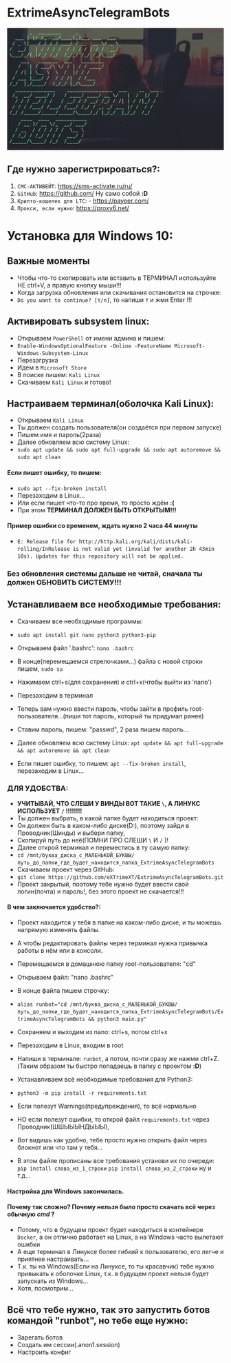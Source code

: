 # ExtrimeAsyncTelegramBots
![Alt Text](https://github.com/eXTrimeXT/ExtrimeAsyncTelegramBots/blob/main/EATB.jpeg)

## Где нужно зарегистрироваться?:

1) `СМС-АКТИВЕЙТ`: https://sms-activate.ru/ru/ 
2) `GitHub`: https://github.com/ Ну само собой **:D**
3) `Крипто-кошелек для LTC`: - https://payeer.com/
3) `Прокси, если нужно`: https://proxy6.net/


# Установка для Windows 10:

## Важные моменты
* Чтобы что-то скопировать или вставить в ТЕРМИНАЛ используйте НЕ ctrl+V, а правую кнопку мыши!!!
* Когда загрузка обновления или скачивания остановится на строчке: 
* `Do you want to continue? [Y/n]`, то напиши `Y` и жми Enter !!!

## Активировать subsystem linux:
* Открываем `PowerShell` от имени админа и пишем: 
* `Enable-WindowsOptionalFeature -Online -FeatureName Microsoft-Windows-Subsystem-Linux`
* Перезагрузка
* Идем в `Microsoft Store`
* В поиске пишем: `Kali Linux`
* Скачиваем `Kali Linux` и готово!

## Настраиваем терминал(оболочка Kali Linux):
* Открываем `Kali Linux`
* Ты должен создать пользователя(он создаётся при первом запуске)
* Пишем имя и пароль(2раза)
* Далее обновляем всю систему Linux: 
* `sudo apt update && sudo apt full-upgrade && sudo apt autoremove && sudo apt clean`

#### Если пишет ошибку, то пишем: 
* `sudo apt --fix-broken install`
* Перезаходим в Linux...
* Или если пишет что-то про время, то просто ждём **:(**
* При этом **ТЕРМИНАЛ ДОЛЖЕН БЫТЬ ОТКРЫТЫМ!!!**

#### Пример ошибки со временем, ждать нужно 2 часа 44 минуты
* `E: Release file for http://http.kali.org/kali/dists/kali-rolling/InRelease is not valid yet (invalid for another 2h 43min 10s). Updates for this repository will not be applied.`

### **Без обновления системы дальше не читай, сначала ты должен ОБНОВИТЬ СИСТЕМУ!!!**

## Устанавливаем все необходимые требования:
* Скачиваем все необходимые программы: 
* `sudo apt install git nano python3 python3-pip`

* Открываем файл '.bashrc':
`nano .bashrc`
* В конце(перемещаемся стрелочками...) файла с новой строки пишем,
`sudo su`
* Нажимаем ctrl+s(для сохранения) и ctrl+x(чтобы выйти из 'nano')
* Перезаходим в терминал
* Теперь вам нужно ввести пароль, чтобы зайти в профиль root-пользователя...(пиши тот пароль, который ты придумал ранее)
* Ставим пароль, пишем: "passwd", 2 раза пишем пароль...
* Далее обновляем всю систему Linux: `apt update && apt full-upgrade && apt autoremove && apt clean`
* Если пишет ошибку, то пишем: `apt --fix-broken install`, перезаходим в Linux...

### ДЛЯ УДОБСТВА:
* **УЧИТЫВАЙ, ЧТО СЛЕШИ У ВИНДЫ ВОТ ТАКИЕ `\`, А ЛИНУКС ИСПОЛЬЗУЕТ `/` !!!!!!!!**
* Ты должен выбрать, в какой папке будет находиться проект: 
* Он должен быть в каком-либо диске(D:\), поэтому зайди в Проводник(Шинды) и выбери папку,
* Скопируй путь до неё(ПОМНИ ПРО СЛЕШИ `\` И `/` )!
* Далее открой терминал и переместись в ту самую папку:
* `cd /mnt/буква_диска_с_МАЛЕНЬКОЙ_БУКВЫ/путь_до_папки_где_будет_находится_папка_ExtrimeAsyncTelegramBots`
* Скачиваем проект через GitHub: 
* `git clone https://github.com/eXTrimeXT/ExtrimeAsyncTelegramBots.git`
* Проект закрытый, поэтому тебе нужно будет ввести свой логин(почта) и пароль!, без этого проект не скачается!!!
#### В чем заключается удобство?:

* Проект находится у тебя в папке на каком-либо диске, и ты можешь напрямую изменять файлы.
* А чтобы редактировать файлы через терминал нужна привычка работы в нём или в консоли.


* Перемещаемся в домашнюю папку root-пользователя: "cd"
* Открываем файл: "nano .bashrc"
* В конце файла пишем строчку:
* `alias runbot="cd /mnt/буква_диска_с_МАЛЕНЬКОЙ_БУКВЫ/путь_до_папки_где_будет_находится_папка_ExtrimeAsyncTelegramBots/ExtrimeAsyncTelegramBots && python3 main.py"`
* Сохраняем и выходим из nano: ctrl+s, потом ctrl+x
* Перезаходим в Linux, входим в root

* Напиши в терминале: `runbot`, а потом, почти сразу же нажми ctrl+Z.(Таким образом ты быстро попадаешь в папку с проектом **:D**)
* Устанавливаем всё необходимые требования для Python3:
* `python3 -m pip install -r requirements.txt`
* Если полезут Warnings(предупреждения), то всё нормально
* НО если полезут ошибки, то открой файл `requirements.txt` через Проводник(ШШЫЫЫНДЫЫЫ),
* Вот видишь как удобно, тебе просто нужно открыть файл через блокнот или что там у тебя...
* В этом файле прописаны все требования установи их по очереди:
`pip install слова_из_1_строки`
`pip install слова_из_2_строки` ну и т.д...


#### Настройка для Windows закончилась.
#### Почему так сложно? Почему нельзя было просто скачать всё через обычную *cmd* ?
* Потому, что в будущем проект будет находиться в контейнере `Docker`, а он отлично работает на Linux, а на Windows часто вылетают ошибки
* А еще терминал в Линуксе более гибкий к пользователю, его легче и приятнее настраивать...
* Т.к. ты на Windows(Если на Линуксе, то ты красавчик) тебе нужно привыкать к оболочке Linux, т.к. в будущем проект нельзя будет запускать из Windows...
* Хотя, посмотрим...

## Всё что тебе нужно, так это запустить ботов командой "runbot", но тебе еще нужно:
* Зарегать ботов
* Создать им сессии(.anon1.session)
* Настроить конфиг
